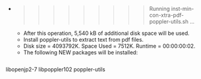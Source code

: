 * >>>>>>>>> Running inst-min-con-xtra-pdf-poppler-utils.sh ...
  * After this operation, 5,540 kB of additional disk space will be used.
  * Install poppler-utils to extract text from pdf files.
  * Disk size = 4093792K. Space Used = 7512K. Runtime = 00:00:00:02.
  * The following NEW packages will be installed:
  ```bash
libopenjp2-7 libpoppler102 poppler-utils
  ```
